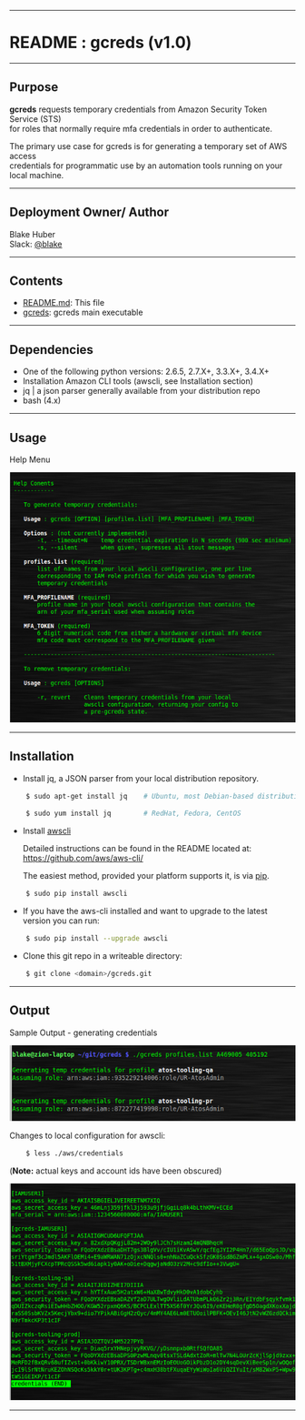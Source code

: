 * * *
# README :  gcreds (v1.0)
* * *

## Purpose ##

**gcreds** requests temporary credentials from Amazon Security Token Service (STS)  
for roles that normally require mfa credentials in order to authenticate.  

The primary use case for gcreds is for generating a temporary set of AWS access  
credentials for programmatic use by an automation tools running on your local machine.

* * * 

## Deployment Owner/ Author ##

Blake Huber  
Slack: [@blake](https://mpcaws.slack.com/team/blake)  

* * * 

## Contents ##

* [README.md](./README.md):  This file
* [gcreds](./gcreds):  gcreds main executable

* * * 

## Dependencies ##

- One of the following python versions: 2.6.5, 2.7.X+, 3.3.X+, 3.4.X+
- Installation Amazon CLI tools (awscli, see Installation section)
- jq | a json parser generally available from your distribution repo
- bash (4.x)

* * *

## Usage ##

Help Menu

![](./.images/help-menu.png)

* * *

## Installation ##

* Install jq, a JSON parser from your local distribution repository.
```bash
    $ sudo apt-get install jq    # Ubuntu, most Debian-based distributions
```
```bash
    $ sudo yum install jq        # RedHat, Fedora, CentOS 
```

* Install [awscli](https://github.com/aws/aws-cli/)
    
    Detailed instructions can be found in the README located at:
    https://github.com/aws/aws-cli/

    The easiest method, provided your platform supports it, is via [pip](http://www.pip-installer.org/en/latest).

```bash
    $ sudo pip install awscli
```

* If you have the aws-cli installed and want to upgrade to the latest version you can run:

```bash
    $ sudo pip install --upgrade awscli
```

* Clone this git repo in a writeable directory:

```bash
    $ git clone <domain>/gcreds.git
```


* * *

## Output ##

Sample Output - generating credentials

![](./.images/sample-output.png)

Changes to local configuration for awscli:  

```bash
    $ less ./aws/credentials
```  

(**Note:** actual keys and account ids have been obscured)

![](./.images/credentials.png)

* * * 